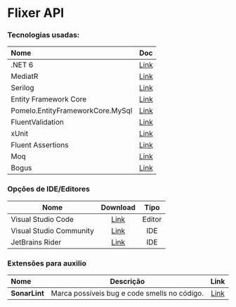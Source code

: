 # Flixer API

### Tecnologias usadas:

| Nome                             |                                             Doc                                             |
|:---------------------------------|:-------------------------------------------------------------------------------------------:|
| .NET 6                           |          [Link](https://docs.microsoft.com/en-us/aspnet/core/?view=aspnetcore-6.0)          |
| MediatR                          |                         [Link](https://github.com/jbogard/MediatR)                          |
| Serilog                          |                                          [Link](https://serilog.net)                                           |
| Entity Framework Core            |                      [Link](https://docs.microsoft.com/pt-br/ef/core/)                      |
| Pomelo.EntityFrameworkCore.MySql |        [Link](https://github.com/PomeloFoundation/Pomelo.EntityFrameworkCore.MySql)         |
| FluentValidation                 |               [Link](https://docs.fluentvalidation.net/en/latest/start.html)                |
| xUnit                            |            [Link](https://xunit.net/docs/getting-started/netcore/visual-studio)             |
| Fluent Assertions                |                      [Link](https://fluentassertions.com/introduction)                      |
| Moq                              |                     [Link](https://github.com/Moq/moq4/wiki/Quickstart)                     |
| Bogus                            |                     [Link](https://github.com/bchavez/Bogus)                     |


### Opções de IDE/Editores
| Nome                    |                            Download                            |   Tipo   |
|-------------------------|:--------------------------------------------------------------:|:--------:|
| Visual Studio Code      |         [Link](https://code.visualstudio.com/download)         |  Editor  |
| Visual Studio Community | [Link](https://visualstudio.microsoft.com/pt-br/vs/community/) |   IDE    |
| JetBrains Rider         |    [Link](https://www.jetbrains.com/pt-br/rider/download/)     |   IDE    |

### Extensões para auxilio
| Nome             |                    Descrição                    |                    Link                     |
|:-----------------|:-----------------------------------------------:|:-------------------------------------------:|
| **SonarLint**    |  Marca possíveis bug e code smells no código.   |  [Link](https://www.sonarlint.org/vscode)   | 